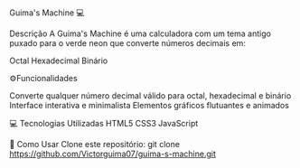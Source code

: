 Guima's Machine 💻

Descrição
A Guima's Machine é uma calculadora com um tema antigo puxado para o verde neon que converte números decimais em:

 Octal
Hexadecimal 
Binário


⚙️Funcionalidades

Converte qualquer número decimal válido para octal, hexadecimal e binário
Interface interativa  e minimalista
Elementos gráficos flutuantes e animados


💻 Tecnologias Utilizadas
HTML5
CSS3
JavaScript

🚀 Como Usar
Clone este repositório:
git clone https://github.com/Victorguima07/guima-s-machine.git
